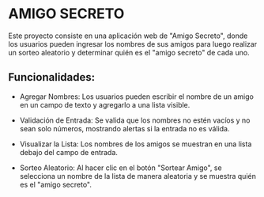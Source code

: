 <h1>AMIGO SECRETO</h1>
<p>Este proyecto consiste en una aplicación web de "Amigo Secreto", 
  donde los usuarios pueden ingresar los nombres de sus amigos para 
  luego realizar un sorteo aleatorio y determinar quién es el "amigo 
  secreto" de cada uno.</p>

<h2>Funcionalidades: </h2>

- Agregar Nombres: Los usuarios pueden escribir el nombre de un amigo en un campo de texto y agregarlo a una lista visible.

- Validación de Entrada: Se valida que los nombres no estén vacíos y no sean solo números, mostrando alertas si la entrada no es válida.
  
- Visualizar la Lista: Los nombres de los amigos se muestran en una lista debajo del campo de entrada.

- Sorteo Aleatorio: Al hacer clic en el botón "Sortear Amigo", se selecciona un nombre de la lista de manera aleatoria y se muestra quién es el "amigo secreto".

